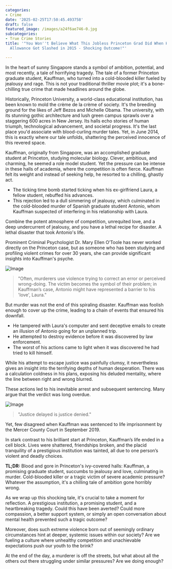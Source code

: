 ```yaml
---
categories:
- Crime
date: '2025-02-25T17:50:45.493758'
draft: false
featured_image: /images/a24f6ae746-0.jpg
subcategories:
- True Crime Stories
title: '"You Won''t Believe What This Jobless Princeton Grad Did When His $1000 Weekly
  Allowance Got Slashed in 2015 - Shocking Outcome!"'

---
```



In the heart of sunny Singapore stands a symbol of ambition, potential, and most recently, a tale of horrifying tragedy. The tale of a former Princeton graduate student, Kauffman, who turned into a cold-blooded killer fueled by jealousy and rage. This is not your traditional thriller movie plot; it's a bone-chilling true crime that made headlines around the globe.

Historically, Princeton University, a world-class educational institution, has been known to mold the crème de la crème of society. It's the breeding ground for the likes of Jeff Bezos and Michelle Obama. The university, with its stunning gothic architecture and lush green campus sprawls over a staggering 600 acres in New Jersey. Its halls echo stories of human triumph, technological advancement, and societal progress. It's the last place you'd associate with blood-curling murder tales. Yet, in June 2014, this is exactly where our tale unfolds, shattering the perceived innocence of this revered space.

Kauffman, originally from Singapore, was an accomplished graduate student at Princeton, studying molecular biology. Clever, ambitious, and charming, he seemed a role model student. Yet the pressure can be intense in these halls of academia, where the competition is often fierce. Kauffman felt its weight and instead of seeking help, he resorted to a chilling, ghastly act.

- The ticking time bomb started ticking when his ex-girlfriend Laura, a fellow student, rebuffed his advances.
- This rejection led to a dull simmering of jealousy, which culminated in the cold-blooded murder of Spanish graduate student Antonio, whom Kauffman suspected of interfering in his relationship with Laura. 

Combine the potent atmosphere of competition, unrequited love, and a deep undercurrent of jealousy, and you have a lethal recipe for disaster. A lethal disaster that took Antonio's life. 

Prominent Criminal Psychologist Dr. Mary Ellen O’Toole has never worked directly on the Princeton case, but as someone who has been studying and profiling violent crimes for over 30 years, she can provide significant insights into Kauffman's psyche.

![Image](/images/a24f6ae746-1.jpg)

> "Often, murderers use violence trying to correct an error or perceived wrong-doing. The victim becomes the symbol of their problem; in Kauffman’s case, Antonio might have represented a barrier to his 'love', Laura."

But murder was not the end of this spiraling disaster. Kauffman was foolish enough to cover up the crime, leading to a chain of events that ensured his downfall. 

- He tampered with Laura's computer and sent deceptive emails to create an illusion of Antonio going for an unplanned trip.
- He attempted to destroy evidence before it was discovered by law enforcement.
- The worst of his actions came to light when it was discovered he had tried to kill himself.

While his attempt to escape justice was painfully clumsy, it nevertheless gives an insight into the terrifying depths of human desperation. There was a calculation coldness in his plans, exposing his deluded mentality, where the line between right and wrong blurred.

These actions led to his inevitable arrest and subsequent sentencing. Many argue that the verdict was long overdue. 

![Image](/images/a24f6ae746-2.jpg)

> "Justice delayed is justice denied."

Yet, few disagreed when Kauffman was sentenced to life imprisonment by the Mercer County Court in September 2019. 

In stark contrast to his brilliant start at Princeton, Kauffman’s life ended in a cell block. Lives were shattered, friendships broken, and the placid tranquility of a prestigious institution was tainted, all due to one person’s violent and deadly choices.

**TL;DR:** Blood and gore in Princeton's ivy-covered halls: Kauffman, a promising graduate student, succumbs to jealousy and love, culminating in murder. Cold-blooded killer or a tragic victim of severe academic pressure? Whatever the assumption, it's a chilling tale of ambition gone horribly wrong.

As we wrap up this shocking tale, it's crucial to take a moment for reflection. A prestigious institution, a promising student, and a heartbreaking tragedy. Could this have been averted? Could more compassion, a better support system, or simply an open conversation about mental health prevented such a tragic outcome?

Moreover, does such extreme violence born out of seemingly ordinary circumstances hint at deeper, systemic issues within our society? Are we fueling a culture where unhealthy competition and unachievable expectations push our youth to the brink?

At the end of the day, a murderer is off the streets, but what about all the others out there struggling under similar pressures? Are we doing enough?


